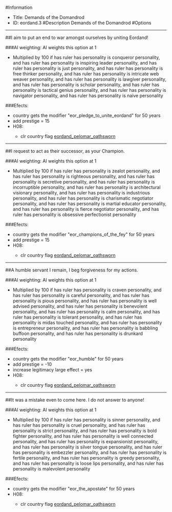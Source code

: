#Information
 - Title: Demands of the Domandrod
 - ID: eordand.3
#Description
Demands of the Domandrod
#Options

___
##I aim to put an end to war amongst ourselves by uniting Eordand!

###AI weighting:
AI weights this option at 1
 - Multiplied by 100 if has ruler has personality is conqueror personality, and  has ruler has personality is inspiring leader personality, and  has ruler has personality is just personality, and  has ruler has personality is free thinker personality, and  has ruler has personality is intricate web weaver personality, and  has ruler has personality is lawgiver personality, and  has ruler has personality is scholar personality, and  has ruler has personality is tactical genius personality, and  has ruler has personality is navigator personality, and  has ruler has personality is naive personality


###Efects:<ul><li>country gets the modifier "eor_pledge_to_unite_eordand" for 50 years</li><li>add prestige = 15</li><li>H08:</li><ul><li>clr country flag [eordand_pelomar_oathsworn](../flags/eordand_pelomar_oathsworn.md)</li></ul></ul>

___
##I request to act as their successor, as your Champion.

###AI weighting:
AI weights this option at 1
 - Multiplied by 100 if has ruler has personality is zealot personality, and  has ruler has personality is righteous personality, and  has ruler has personality is secretive personality, and  has ruler has personality is incorruptible personality, and  has ruler has personality is architectural visionary personality, and  has ruler has personality is industrious personality, and  has ruler has personality is charismatic negotiator personality, and  has ruler has personality is martial educator personality, and  has ruler has personality is fierce negotiator personality, and  has ruler has personality is obsessive perfectionist personality


###Efects:<ul><li>country gets the modifier "eor_champions_of_the_fey" for 50 years</li><li>add prestige = 15</li><li>H08:</li><ul><li>clr country flag [eordand_pelomar_oathsworn](../flags/eordand_pelomar_oathsworn.md)</li></ul></ul>

___
##A humble servant I remain, I beg forgiveness for my actions.

###AI weighting:
AI weights this option at 1
 - Multiplied by 100 if has ruler has personality is craven personality, and  has ruler has personality is careful personality, and  has ruler has personality is pious personality, and  has ruler has personality is well advised personality, and  has ruler has personality is benevolent personality, and  has ruler has personality is calm personality, and  has ruler has personality is tolerant personality, and  has ruler has personality is midas touched personality, and  has ruler has personality is entrepreneur personality, and  has ruler has personality is babbling buffoon personality, and  has ruler has personality is drunkard personality


###Efects:<ul><li>country gets the modifier "eor_humble" for 50 years</li><li>add prestige = -10</li><li>increase legitimacy large effect = yes</li><li>H08:</li><ul><li>clr country flag [eordand_pelomar_oathsworn](../flags/eordand_pelomar_oathsworn.md)</li></ul></ul>

___
##It was a mistake even to come here. I do not answer to anyone!

###AI weighting:
AI weights this option at 1
 - Multiplied by 100 if has ruler has personality is sinner personality, and  has ruler has personality is cruel personality, and  has ruler has personality is strict personality, and  has ruler has personality is bold fighter personality, and  has ruler has personality is well connected personality, and  has ruler has personality is expansionist personality, and  has ruler has personality is silver tongue personality, and  has ruler has personality is embezzler personality, and  has ruler has personality is fertile personality, and  has ruler has personality is greedy personality, and  has ruler has personality is loose lips personality, and  has ruler has personality is malevolent personality


###Efects:<ul><li>country gets the modifier "eor_the_apostate" for 50 years</li><li>H08:</li><ul><li>clr country flag [eordand_pelomar_oathsworn](../flags/eordand_pelomar_oathsworn.md)</li></ul></ul>
